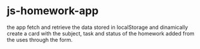 # js-homework-app

the app fetch and retrieve the data stored in localStorage and dinamically create a card with the subject, task and status of the homework added from the uses through the form.
